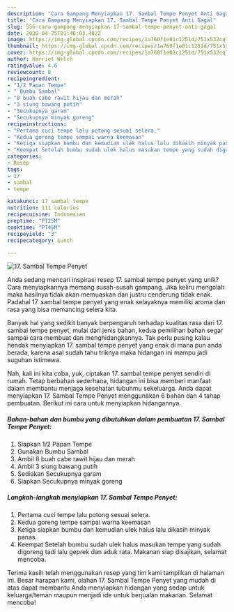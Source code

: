 ```yaml
---
description: "Cara Gampang Menyiapkan 17. Sambal Tempe Penyet Anti Gagal"
title: "Cara Gampang Menyiapkan 17. Sambal Tempe Penyet Anti Gagal"
slug: 556-cara-gampang-menyiapkan-17-sambal-tempe-penyet-anti-gagal
date: 2020-04-25T01:46:03.482Z
image: https://img-global.cpcdn.com/recipes/1a760f1e01c1251d/751x532cq70/17-sambal-tempe-penyet-foto-resep-utama.jpg
thumbnail: https://img-global.cpcdn.com/recipes/1a760f1e01c1251d/751x532cq70/17-sambal-tempe-penyet-foto-resep-utama.jpg
cover: https://img-global.cpcdn.com/recipes/1a760f1e01c1251d/751x532cq70/17-sambal-tempe-penyet-foto-resep-utama.jpg
author: Harriet Welch
ratingvalue: 4.6
reviewcount: 8
recipeingredient:
- "1/2 Papan Tempe"
- " Bumbu Sambal"
- "8 buah cabe rawit hijau dan merah"
- "3 siung bawang putih"
- "Secukupnya garam"
- "Secukupnya minyak goreng"
recipeinstructions:
- "Pertama cuci tempe lalu potong sesuai selera."
- "Kedua goreng tempe sampai warna keemasan"
- "Ketiga siapkan bumbu dan kemudian ulek halus lalu dikasih minyak panas."
- "Keempat Setelah bumbu sudah ulek halus masukan tempe yang sudah digoreng tadi lalu geprek dan aduk rata. Makanan siap disajikan, selamat mencoba."
categories:
- Resep
tags:
- 17
- sambal
- tempe

katakunci: 17 sambal tempe 
nutrition: 111 calories
recipecuisine: Indonesian
preptime: "PT25M"
cooktime: "PT45M"
recipeyield: "3"
recipecategory: Lunch

---
```



![17. Sambal Tempe Penyet](https://img-global.cpcdn.com/recipes/1a760f1e01c1251d/751x532cq70/17-sambal-tempe-penyet-foto-resep-utama.jpg)

Anda sedang mencari inspirasi resep 17. sambal tempe penyet yang unik? Cara menyiapkannya memang susah-susah gampang. Jika keliru mengolah maka hasilnya tidak akan memuaskan dan justru cenderung tidak enak. Padahal 17. sambal tempe penyet yang enak selayaknya memiliki aroma dan rasa yang bisa memancing selera kita.



Banyak hal yang sedikit banyak berpengaruh terhadap kualitas rasa dari 17. sambal tempe penyet, mulai dari jenis bahan, kedua pemilihan bahan segar sampai cara membuat dan menghidangkannya. Tak perlu pusing kalau hendak menyiapkan 17. sambal tempe penyet yang enak di mana pun anda berada, karena asal sudah tahu triknya maka hidangan ini mampu jadi suguhan istimewa.


Nah, kali ini kita coba, yuk, ciptakan 17. sambal tempe penyet sendiri di rumah. Tetap berbahan sederhana, hidangan ini bisa memberi manfaat dalam membantu menjaga kesehatan tubuhmu sekeluarga. Anda dapat menyiapkan 17. Sambal Tempe Penyet menggunakan 6 bahan dan 4 tahap pembuatan. Berikut ini cara untuk menyiapkan hidangannya.

<!--inarticleads1-->

##### Bahan-bahan dan bumbu yang dibutuhkan dalam pembuatan 17. Sambal Tempe Penyet:

1. Siapkan 1/2 Papan Tempe
1. Gunakan  Bumbu Sambal
1. Ambil 8 buah cabe rawit hijau dan merah
1. Ambil 3 siung bawang putih
1. Sediakan Secukupnya garam
1. Siapkan Secukupnya minyak goreng




<!--inarticleads2-->

##### Langkah-langkah menyiapkan 17. Sambal Tempe Penyet:

1. Pertama cuci tempe lalu potong sesuai selera.
1. Kedua goreng tempe sampai warna keemasan
1. Ketiga siapkan bumbu dan kemudian ulek halus lalu dikasih minyak panas.
1. Keempat Setelah bumbu sudah ulek halus masukan tempe yang sudah digoreng tadi lalu geprek dan aduk rata. Makanan siap disajikan, selamat mencoba.




Terima kasih telah menggunakan resep yang tim kami tampilkan di halaman ini. Besar harapan kami, olahan 17. Sambal Tempe Penyet yang mudah di atas dapat membantu Anda menyiapkan hidangan yang sedap untuk keluarga/teman maupun menjadi ide untuk berjualan makanan. Selamat mencoba!
